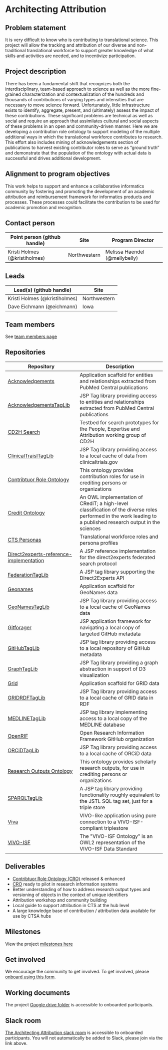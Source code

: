 # Architecting Attribution

## Problem statement
It is very difficult to know who is contributing to translational science. This project will allow the tracking and attribution of our diverse and non-traditional translational workforce to support greater knowledge of what skills and activities are needed, and to incentivize participation.

## Project description
There has been a fundamental shift that recognizes both the interdisciplinary, team-based approach to science as well as the more fine-grained characterization and contextualization of the hundreds and thousands of contributions of varying types and intensities that are necessary to move science forward.  Unfortunately, little infrastructure exists to identify, aggregate, present, and (ultimately) assess the impact of these contributions. These significant problems are technical as well as social and require an approach that assimilates cultural and social aspects of these problems in an open and community-driven manner. Here we are developing a contribution role ontology to support modeling of the multiple additional ways in which the translational workforce contributes to research.  This effort also includes mining of acknowledgements section of publications to harvest existing contributor roles to serve as “ground truth” and demonstrate that the population of the ontology with actual data is successful and drives additional development.

## Alignment to program objectives
This work helps to support and enhance a collaborative informatics community by fostering and promoting the development of an academic attribution and reimbursement framework for informatics products and processes. These processes could facilitate  the contribution to be used for academic promotion and recognition.

## Contact person

Point person (github handle) | Site | Program Director
----------|--------------|---------------
Kristi Holmes (@kristiholmes) | Northwestern | Melissa Haendel (@mellybelly)

## Leads  

Lead(s) (github handle) | Site
----------|--------------|
Kristi Holmes (@kristiholmes) | Northwestern
Dave Eichmann (@eichmann) | Iowa 

## Team members 

See [team members page](https://github.com/data2health/architecting_attribution/blob/master/team.md)

## Repositories
Repository | Description
----------|--------------|
[Acknowledgements](https://github.com/data2health/acknowledgments) | Application scaffold for entities and relationships extracted from PubMed Central publications
[AcknowledgementsTagLib](https://github.com/data2health/AcknowledgementsTagLib) | JSP Tag library providing access to entities and relationships extracted from PubMed Central publications
[CD2H Search](https://github.com/data2health/CD2H-search) | Testbed for search prototypes for the People, Expertise and Attribution working group of CD2H
 [ClinicalTraislTagLib](https://github.com/data2health/ClinicalTrialsTagLib) | JSP Tag library providing access to a local cache of data from clinicaltrials.gov
 [Contribtuor Role Ontology](https://github.com/data2health/contributor-role-ontology) | This ontology provides contribution roles for use in crediting persons or organizations
 [Credit Ontology](https://github.com/data2health/credit-ontology) | An OWL implementation of CRediT; a high-level classification of the diverse roles performed in the work leading to a published research output in the sciences
 [CTS Personas](https://github.com/data2health/CTS-Personas) | Translational workforce roles and persona profiles
 [Direct2experts-reference-implementation](https://github.com/data2health/direct2experts-reference-implementation) | A JSP reference implementation for the direct2experts federated search protocol
 [FederationTagLib](https://github.com/data2health/FederationTagLib) | A JSP tag library supporting the Direct2Experts API
 [Geonames](https://github.com/data2health/geonames) | Application scaffold for GeoNames data
 [GeoNamesTagLib](https://github.com/data2health/GeoNamesTagLib) | JSP Tag library providing access to a local cache of GeoNames data
 [Gitforager](https://github.com/data2health/gitforager) | JSP application framework for navigating a local copy of targeted GitHub metadata
 [GitHubTagLib](https://github.com/data2health/GitHubTagLib) | JSP tag library providing access to a local repository of GitHub metadata 
 [GraphTagLib](https://github.com/data2health/GraphTagLib) | JSP Tag library providing a graph abstraction in support of D3 visualization
 [Grid](https://github.com/data2health/grid) | Application scaffold for GRID data
 [GRIDRDFTagLib](https://github.com/data2health/GRIDRDFTagLib) | JSP Tag library providing access to a local cache of GRID data in RDF
 [MEDLINETagLib](https://github.com/data2health/MEDLINETagLib) | JSP tag library implementing access to a local copy of the MEDLINE database
 [OpenRIF](https://github.com/openrif) | Open Research Information Framework GitHub organization
 [ORCiDTagLib](https://github.com/data2health/ORCiDTagLib) | JSP Tag library providing access to a local cache of ORCiD data
 [Research Outputs Ontology](https://github.com/data2health/research-outputs-ontology) | This ontology provides scholarly research outputs, for use in crediting persons or organizations
 [SPARQLTagLib](https://github.com/data2health/SPARQLTagLib) | A JSP tag library providing functionality roughly equivalent to the JSTL SQL tag set, just for a triple store
 [Viva](https://github.com/data2health/viva) | VIVO-like application using pure connection to a VIVO-ISF-compliant triplestore
 [VIVO-ISF](https://github.com/openrif/vivo-isf-ontology) | The "VIVO-ISF Ontology" is an OWL2 representation of the VIVO-ISF Data Standard

## Deliverables
- [Contribtuor Role Ontology (CRO)](https://github.com/data2health/contributor-role-ontology) released & enhanced
- [CRO](https://github.com/data2health/contributor-role-ontology) ready to pilot in research information systems
- Better understanding of how to address research output types and versioning of objects in the context of unique identifiers
- Attribution workshop and community building
- Local guide to support attribution in CTS at the hub level
- A large knowledge base of contribution / attribution data available for use by CTSA hubs

## Milestones 

View the project [milestones here](https://github.com/data2health/architecting_attribution/milestones)

## Get involved
We encourage the community to get involved. To get involved, please [onboard using this form](http://bit.ly/cd2h-onboarding-form).

## Working documents
The project [Google drive folder](https://drive.google.com/drive/folders/1KYBGNq5VY-7366M9PFFbZCcY2sTgA-nh) is accessible to onboarded participants. 

## Slack room
[The Architecting Attribution slack room](https://cd2h.slack.com/messages/CE75A2EF3) is accessible to onboarded participants. You will not automatically be added to Slack, please join via the link above.
